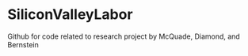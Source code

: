 # SiliconValleyLabor
Github for code related to research project by McQuade, Diamond, and Bernstein
